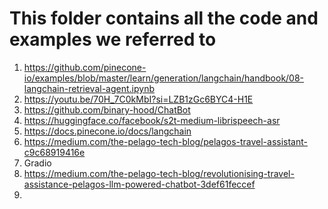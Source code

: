 # This folder contains all the code and examples we referred to

1. https://github.com/pinecone-io/examples/blob/master/learn/generation/langchain/handbook/08-langchain-retrieval-agent.ipynb
2. https://youtu.be/70H_7C0kMbI?si=LZB1zGc6BYC4-H1E
3. https://github.com/binary-hood/ChatBot
4. https://huggingface.co/facebook/s2t-medium-librispeech-asr
5. https://docs.pinecone.io/docs/langchain
6. https://medium.com/the-pelago-tech-blog/pelagos-travel-assistant-c9c68919416e
7. Gradio
8. https://medium.com/the-pelago-tech-blog/revolutionising-travel-assistance-pelagos-llm-powered-chatbot-3def61feccef
9. 